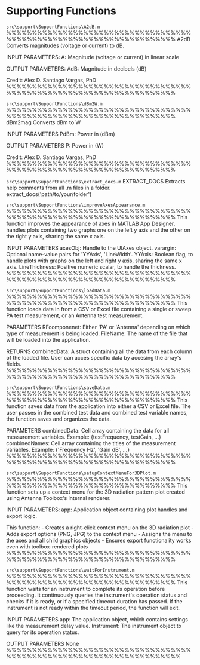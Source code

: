 # Supporting Functions


`src\support\SupportFunctions\A2dB.m`
 %%%%%%%%%%%%%%%%%%%%%%%%%%%%%%%%%%%%%%%%%%%%%%%%%%%%%%%%%%%%%%%%%%%%%
  A2dB Converts magnitudes (voltage or current) to dB.
 
  INPUT PARAMETERS:
    A:   Magnitude (voltage or current) in linear scale
 
  OUTPUT PARAMETERS:
    AdB: Magnitude in decibels (dB)
 
  Credit: Alex D. Santiago Vargas, PhD
 %%%%%%%%%%%%%%%%%%%%%%%%%%%%%%%%%%%%%%%%%%%%%%%%%%%%%%%%%%%%%%%%%%%%%


`src\support\SupportFunctions\dBm2W.m`
 %%%%%%%%%%%%%%%%%%%%%%%%%%%%%%%%%%%%%%%%%%%%%%%%%%%%%%%%%%%%%%%%%%%%%
  dBm2mag Converts dBm to W
 
  INPUT PARAMETERS
    PdBm: Power in (dBm)
 
  OUTPUT PARAMETERS
    P:    Power in (W)
 
  Credit: Alex D. Santiago Vargas, PhD
 %%%%%%%%%%%%%%%%%%%%%%%%%%%%%%%%%%%%%%%%%%%%%%%%%%%%%%%%%%%%%%%%%%%%%


`src\support\SupportFunctions\extract_docs.m`
 EXTRACT_DOCS Extracts help comments from all .m files in a folder.
    extract_docs('path/to/your/folder')


`src\support\SupportFunctions\improveAxesAppearance.m`
 %%%%%%%%%%%%%%%%%%%%%%%%%%%%%%%%%%%%%%%%%%%%%%%%%%%%%%%%%%%%%%%%%%%%%
  This function improves the appearance of axes in MATLAB App Designer,
  handles plots containing two graphs one on the left y axis and the 
  other on the right y axis, sharing the same x axis.
 
  INPUT PARAMETERS
    axesObj:       Handle to the UIAxes object.
    varargin:      Optional name-value pairs for 'YYAxis', 'LineWidth'.
    YYAxis:        Boolean flag, to handle plots with graphs on the 
                   left and right y axis, sharing the same x axis.
    LineThickness: Positive numeric scalar, to handle the thickness.
 %%%%%%%%%%%%%%%%%%%%%%%%%%%%%%%%%%%%%%%%%%%%%%%%%%%%%%%%%%%%%%%%%%%%%


`src\support\SupportFunctions\loadData.m`
 %%%%%%%%%%%%%%%%%%%%%%%%%%%%%%%%%%%%%%%%%%%%%%%%%%%%%%%%%%%%%%%%%%%%%
  This function loads data in from a CSV or Excel file containing a 
  single or sweep PA test measurement, or an Antenna test measurement. 
 
  PARAMETERS
    RFcomponenet: Either 'PA' or 'Antenna' depending on which type of 
                  measurement is being loaded.
    FileName:     The name of the file that will be loaded into the
                  application.
 
  RETURNS
    combinedData: A struct containing all the data from each column of 
                  the loaded file. User can acces specific data by 
                  accesing the array's fields.
 %%%%%%%%%%%%%%%%%%%%%%%%%%%%%%%%%%%%%%%%%%%%%%%%%%%%%%%%%%%%%%%%%%%%%


`src\support\SupportFunctions\saveData.m`
 %%%%%%%%%%%%%%%%%%%%%%%%%%%%%%%%%%%%%%%%%%%%%%%%%%%%%%%%%%%%%%%%%%%%%
  This function saves data from the application into either a CSV or
  Excel file. The user passes in the combined test data and combined 
  test variable names, the function saves and organizes the data.
 
  PARAMETERS
    combinedData:  Cell array containing the data for all measurement
                   variables. Example: {testFrequency, testGain, ...}
    combinedNames: Cell array containing the titles of the measurement
                   variables. Example: {'Frequency Hz', 'Gain dB', ...}
 %%%%%%%%%%%%%%%%%%%%%%%%%%%%%%%%%%%%%%%%%%%%%%%%%%%%%%%%%%%%%%%%%%%%%


`src\support\SupportFunctions\setupContextMenuFor3DPlot.m`
 %%%%%%%%%%%%%%%%%%%%%%%%%%%%%%%%%%%%%%%%%%%%%%%%%%%%%%%%%%%%%%%%%%%%%
  This function sets up a context menu for the 3D radiation pattern
  plot created using Antenna Toolbox's internal renderer.
 
  INPUT PARAMETERS:
    app: Application object containing plot handles and export logic.
 
  This function:
    - Creates a right-click context menu on the 3D radiation plot
    - Adds export options (PNG, JPG) to the context menu
    - Assigns the menu to the axes and all child graphics objects
    - Ensures export functionality works even with toolbox-rendered 
      plots
 %%%%%%%%%%%%%%%%%%%%%%%%%%%%%%%%%%%%%%%%%%%%%%%%%%%%%%%%%%%%%%%%%%%%%


`src\support\SupportFunctions\waitForInstrument.m`
 %%%%%%%%%%%%%%%%%%%%%%%%%%%%%%%%%%%%%%%%%%%%%%%%%%%%%%%%%%%%%%%%%%%%%
  This function waits for an instrument to complete its operation 
  before proceeding. It continuously queries the instrument's operation
  status and checks if it is ready, or if a specified timeout duration
  has passed. If the instrument is not ready within the timeout 
  period, the function will exit.
 
  INPUT PARAMETERS
    app:         The application object, which contains settings like 
               the measurement delay value.
    Instrument:  The instrument object to query for its operation status.
 
  OUTPUT PARAMETERS
    None
 %%%%%%%%%%%%%%%%%%%%%%%%%%%%%%%%%%%%%%%%%%%%%%%%%%%%%%%%%%%%%%%%%%%%%%

